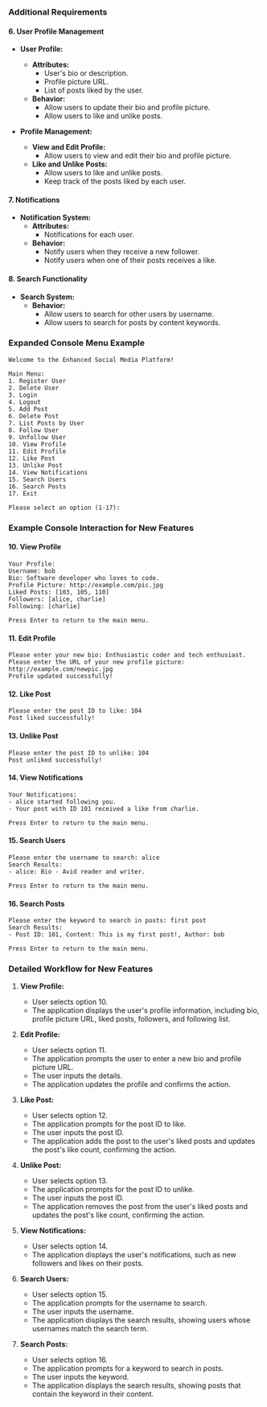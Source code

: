 ### Additional Requirements

#### 6. **User Profile Management**

- **User Profile:**
  - **Attributes:**
    - User's bio or description.
    - Profile picture URL.
    - List of posts liked by the user.
  - **Behavior:**
    - Allow users to update their bio and profile picture.
    - Allow users to like and unlike posts.

- **Profile Management:**
  - **View and Edit Profile:**
    - Allow users to view and edit their bio and profile picture.
  - **Like and Unlike Posts:**
    - Allow users to like and unlike posts.
    - Keep track of the posts liked by each user.

#### 7. **Notifications**

- **Notification System:**
  - **Attributes:**
    - Notifications for each user.
  - **Behavior:**
    - Notify users when they receive a new follower.
    - Notify users when one of their posts receives a like.

#### 8. **Search Functionality**

- **Search System:**
  - **Behavior:**
    - Allow users to search for other users by username.
    - Allow users to search for posts by content keywords.

### Expanded Console Menu Example

```plaintext
Welcome to the Enhanced Social Media Platform!

Main Menu:
1. Register User
2. Delete User
3. Login
4. Logout
5. Add Post
6. Delete Post
7. List Posts by User
8. Follow User
9. Unfollow User
10. View Profile
11. Edit Profile
12. Like Post
13. Unlike Post
14. View Notifications
15. Search Users
16. Search Posts
17. Exit

Please select an option (1-17):
```

### Example Console Interaction for New Features

#### 10. View Profile
```plaintext
Your Profile:
Username: bob
Bio: Software developer who loves to code.
Profile Picture: http://example.com/pic.jpg
Liked Posts: [103, 105, 110]
Followers: [alice, charlie]
Following: [charlie]

Press Enter to return to the main menu.
```

#### 11. Edit Profile
```plaintext
Please enter your new bio: Enthusiastic coder and tech enthusiast.
Please enter the URL of your new profile picture: http://example.com/newpic.jpg
Profile updated successfully!
```

#### 12. Like Post
```plaintext
Please enter the post ID to like: 104
Post liked successfully!
```

#### 13. Unlike Post
```plaintext
Please enter the post ID to unlike: 104
Post unliked successfully!
```

#### 14. View Notifications
```plaintext
Your Notifications:
- alice started following you.
- Your post with ID 101 received a like from charlie.

Press Enter to return to the main menu.
```

#### 15. Search Users
```plaintext
Please enter the username to search: alice
Search Results:
- alice: Bio - Avid reader and writer.

Press Enter to return to the main menu.
```

#### 16. Search Posts
```plaintext
Please enter the keyword to search in posts: first post
Search Results:
- Post ID: 101, Content: This is my first post!, Author: bob

Press Enter to return to the main menu.
```

### Detailed Workflow for New Features

1. **View Profile:**
   - User selects option 10.
   - The application displays the user's profile information, including bio, profile picture URL, liked posts, followers, and following list.

2. **Edit Profile:**
   - User selects option 11.
   - The application prompts the user to enter a new bio and profile picture URL.
   - The user inputs the details.
   - The application updates the profile and confirms the action.

3. **Like Post:**
   - User selects option 12.
   - The application prompts for the post ID to like.
   - The user inputs the post ID.
   - The application adds the post to the user's liked posts and updates the post's like count, confirming the action.

4. **Unlike Post:**
   - User selects option 13.
   - The application prompts for the post ID to unlike.
   - The user inputs the post ID.
   - The application removes the post from the user's liked posts and updates the post's like count, confirming the action.

5. **View Notifications:**
   - User selects option 14.
   - The application displays the user's notifications, such as new followers and likes on their posts.

6. **Search Users:**
   - User selects option 15.
   - The application prompts for the username to search.
   - The user inputs the username.
   - The application displays the search results, showing users whose usernames match the search term.

7. **Search Posts:**
   - User selects option 16.
   - The application prompts for a keyword to search in posts.
   - The user inputs the keyword.
   - The application displays the search results, showing posts that contain the keyword in their content.

